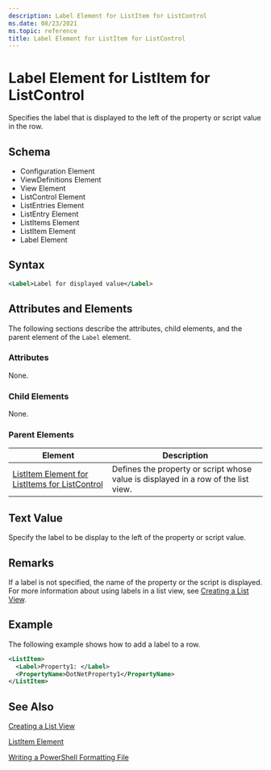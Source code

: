 ```yaml
---
description: Label Element for ListItem for ListControl
ms.date: 08/23/2021
ms.topic: reference
title: Label Element for ListItem for ListControl
---
```

# Label Element for ListItem for ListControl

Specifies the label that is displayed to the left of the property or script value in the row.

## Schema

- Configuration Element
- ViewDefinitions Element
- View Element
- ListControl Element
- ListEntries Element
- ListEntry Element
- ListItems Element
- ListItem Element
- Label Element

## Syntax

```xml
<Label>Label for displayed value</Label>
```

## Attributes and Elements

The following sections describe the attributes, child elements, and the parent element of the
`Label` element.

### Attributes

None.

### Child Elements

None.

### Parent Elements

|Element|Description|
|-------------|-----------------|
|[ListItem Element for ListItems for ListControl](./listitem-element-for-listitems-for-listcontrol-format.md)|Defines the property or script whose value is displayed in a row of the list view.|

## Text Value

Specify the label to be display to the left of the property or script value.

## Remarks

If a label is not specified, the name of the property or the script is displayed. For more
information about using labels in a list view, see [Creating a List View](./creating-a-list-view.md).

## Example

The following example shows how to add a label to a row.

```xml
<ListItem>
  <Label>Property1: </Label>
  <PropertyName>DotNetProperty1</PropertyName>
</ListItem>

```

## See Also

[Creating a List View](./creating-a-list-view.md)

[ListItem Element](./listitem-element-for-listitems-for-listcontrol-format.md)

[Writing a PowerShell Formatting File](./writing-a-powershell-formatting-file.md)
